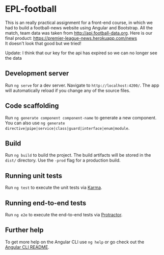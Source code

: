 # EPL-football

This is an really practical assignment for a front-end course, in which we had to build a football-news website using Angular and Bootstrap. All the match, team data was taken from http://api.football-data.org.
Here is our final product: https://premier-league-news.herokuapp.com/news  
It doesn't look that good but we tried!

Update: I think that our key for the api has expired so we can no longer see the data 
## Development server

Run `ng serve` for a dev server. Navigate to `http://localhost:4200/`. The app will automatically reload if you change any of the source files.

## Code scaffolding

Run `ng generate component component-name` to generate a new component. You can also use `ng generate directive|pipe|service|class|guard|interface|enum|module`.

## Build

Run `ng build` to build the project. The build artifacts will be stored in the `dist/` directory. Use the `-prod` flag for a production build.

## Running unit tests

Run `ng test` to execute the unit tests via [Karma](https://karma-runner.github.io).

## Running end-to-end tests

Run `ng e2e` to execute the end-to-end tests via [Protractor](http://www.protractortest.org/).

## Further help

To get more help on the Angular CLI use `ng help` or go check out the [Angular CLI README](https://github.com/angular/angular-cli/blob/master/README.md).

